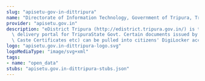 ```yaml
---
slug: "apisetu-gov-in-dittripura"
name: "Directorate of Information Technology, Government of Tripura, Tripura"
provider: "apisetu.gov.in"
description: "eDistrict Tripura (http://edistrict.tripura.gov.in/) is the online service\
  \ delivery portal for TripuraState Govt. Certain documents issued by it (e.g. Income,\
  \ Caste Certificates etc) can be pulled into citizens' DigiLocker accounts."
logo: "apisetu.gov.in-dittripura-logo.svg"
logoMediaType: "image/svg+xml"
tags:
- name: "open_data"
stubs: "apisetu.gov.in-dittripura-stubs.json"
---
```

